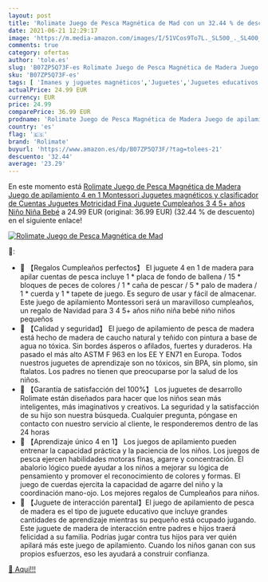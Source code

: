 ```yaml
---
layout: post
title: 'Rolimate Juego de Pesca Magnética de Mad con un 32.44 % de descuento'
date: 2021-06-21 12:29:17
image: 'https://m.media-amazon.com/images/I/51VCos9To7L._SL500_._SL400_.jpg'
comments: true
category: ofertas
author: 'tole.es'
slug: 'B07ZP5Q73F-es Rolimate Juego de Pesca Magnética de Madera Juego de...'
sku: 'B07ZP5Q73F-es'
tags: [ 'Imanes y juguetes magnéticos','Juguetes','Juguetes educativos','Juguetes magnéticos','Juguetes y juegos','bebé','rolimate', ]
actualPrice: 24.99 EUR
currency: EUR
price: 24.99
comparePrice: 36.99 EUR
prodname: 'Rolimate Juego de Pesca Magnética de Madera Juego de apilamiento 4 en 1 Montessori Juguetes magnéticos y clasificador de Cuentas Juguetes Motricidad Fina Juguete Cumpleaños 3 4 5+ años Niño Niña Bebé'
country: 'es'
flag: '🇪🇸'
brand: 'Rolimate'
buyurl: 'https://www.amazon.es/dp/B07ZP5Q73F/?tag=tolees-21'
descuento: '32.44'
average: '23.29'
---
```


En este momento está [Rolimate Juego de Pesca Magnética de Madera Juego de apilamiento 4 en 1 Montessori Juguetes magnéticos y clasificador de Cuentas Juguetes Motricidad Fina Juguete Cumpleaños 3 4 5+ años Niño Niña Bebé](https://www.amazon.es/dp/B07ZP5Q73F/?tag=tolees-21) a 24.99 EUR (original: 36.99 EUR) (32.44 %  de descuento) en el siguiente enlace!

[![Rolimate Juego de Pesca Magnética de Mad](https://m.media-amazon.com/images/I/51VCos9To7L._SL500_._SL400_.jpg)](https://www.amazon.es/dp/B07ZP5Q73F/?tag=tolees-21)

🔎:

- 🐳 【Regalos Cumpleaños perfectos】 El juguete 4 en 1 de madera para apilar cuentas de pesca incluye 1 * placa de fondo de ballena / 15 * bloques de peces de colores / 1 * caña de pescar / 5 * palo de madera / 1 * cuerda y 1 * tapete de juego. Es seguro de usar y fácil de almacenar. Este juego de apilamiento Montessori será un maravilloso cumpleaños, un regalo de Navidad para 3 4 5+ años niño niña bebé niño niños pequeños
- 🐳 【Calidad y seguridad】 El juego de apilamiento de pesca de madera está hecho de madera de caucho natural y teñido con pintura a base de agua no tóxica. Sin bordes ásperos o afilados, fuertes y duraderos. Ha pasado el más alto ASTM F 963 en los EE Y EN71 en Europa. Todos nuestros juguetes de aprendizaje son no tóxicos, sin BPA, sin plomo, sin ftalatos. Los padres no tienen que preocuparse por la salud de los niños.
- 🐳 【Garantía de satisfacción del 100%】 Los juguetes de desarrollo Rolimate están diseñados para hacer que los niños sean más inteligentes, más imaginativos y creativos. La seguridad y la satisfacción de su hijo son nuestra búsqueda. Cualquier pregunta, póngase en contacto con nuestro servicio al cliente, le responderemos dentro de las 24 horas
- 🐳 【Aprendizaje único 4 en 1】 Los juegos de apilamiento pueden entrenar la capacidad práctica y la paciencia de los niños. Los juegos de pesca ejercen habilidades motoras finas, agarre y concentración. El abalorio lógico puede ayudar a los niños a mejorar su lógica de pensamiento y promover el reconocimiento de colores y formas. El juego de cuerdas ejercita la capacidad de agarre del niño y la coordinación mano-ojo. Los mejores regalos de Cumpleaños para niños.
- 🐳 【Juguete de interacción parental】El juego de apilamiento de pesca de madera es el tipo de juguete educativo que incluye grandes cantidades de aprendizaje mientras su pequeño está ocupado jugando. Este juguete de madera de interacción entre padres e hijos traerá felicidad a su familia. Podrías jugar contra tus hijos para ver quién apilará más este juego de apilamiento. Cuando los niños ganan con sus propios esfuerzos, eso les ayudará a construir confianza.

[🛒 Aquí!!!](https://www.amazon.es/dp/B07ZP5Q73F/?tag=tolees-21)
